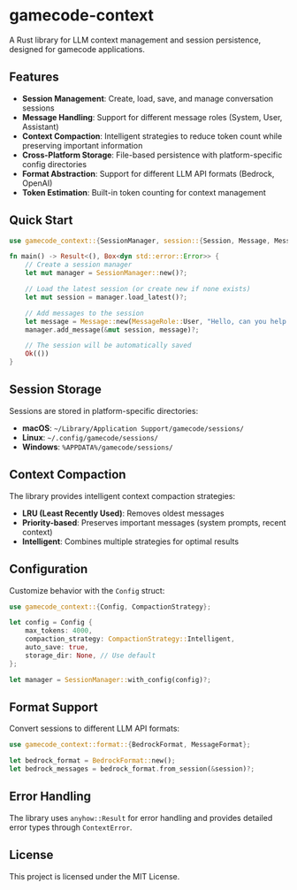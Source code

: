 # gamecode-context

A Rust library for LLM context management and session persistence, designed for gamecode applications.

## Features

- **Session Management**: Create, load, save, and manage conversation sessions
- **Message Handling**: Support for different message roles (System, User, Assistant)
- **Context Compaction**: Intelligent strategies to reduce token count while preserving important information
- **Cross-Platform Storage**: File-based persistence with platform-specific config directories
- **Format Abstraction**: Support for different LLM API formats (Bedrock, OpenAI)
- **Token Estimation**: Built-in token counting for context management

## Quick Start

```rust
use gamecode_context::{SessionManager, session::{Session, Message, MessageRole}};

fn main() -> Result<(), Box<dyn std::error::Error>> {
    // Create a session manager
    let mut manager = SessionManager::new()?;

    // Load the latest session (or create new if none exists)
    let mut session = manager.load_latest()?;

    // Add messages to the session
    let message = Message::new(MessageRole::User, "Hello, can you help me with this code?".to_string());
    manager.add_message(&mut session, message)?;

    // The session will be automatically saved
    Ok(())
}
```

## Session Storage

Sessions are stored in platform-specific directories:
- **macOS**: `~/Library/Application Support/gamecode/sessions/`
- **Linux**: `~/.config/gamecode/sessions/`
- **Windows**: `%APPDATA%/gamecode/sessions/`

## Context Compaction

The library provides intelligent context compaction strategies:
- **LRU (Least Recently Used)**: Removes oldest messages
- **Priority-based**: Preserves important messages (system prompts, recent context)
- **Intelligent**: Combines multiple strategies for optimal results

## Configuration

Customize behavior with the `Config` struct:

```rust
use gamecode_context::{Config, CompactionStrategy};

let config = Config {
    max_tokens: 4000,
    compaction_strategy: CompactionStrategy::Intelligent,
    auto_save: true,
    storage_dir: None, // Use default
};

let manager = SessionManager::with_config(config)?;
```

## Format Support

Convert sessions to different LLM API formats:

```rust
use gamecode_context::format::{BedrockFormat, MessageFormat};

let bedrock_format = BedrockFormat::new();
let bedrock_messages = bedrock_format.from_session(&session)?;
```

## Error Handling

The library uses `anyhow::Result` for error handling and provides detailed error types through `ContextError`.

## License

This project is licensed under the MIT License.